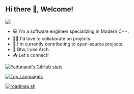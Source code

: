 ## Hi there 👋, Welcome!

<!--
**yadunand-kamath/yadunand-kamath** is a ✨ _special_ ✨ repository because its `README.md` (this file) appears on your GitHub profile.

Here are some ideas to get you started:

- 🔭 I’m currently working on ...
- 🌱 I’m currently learning ...
- 👯 I’m looking to collaborate on ...
- 🤔 I’m looking for help with ...
- 💬 Ask me about ...
- 📫 How to reach me: ...
- 😄 Pronouns: ...
- ⚡ Fun fact: ...
-->

![](https://komarev.com/ghpvc/?username=yadunand-kamath&color=brightgreen)

- 💻 I'm a software engineer specializing in Modern C++.
- 👨‍💻 I'd love to collaborate on projects.
- 🔭 I'm currently contributing to open-source projects.
- 🐧 Btw, I use Arch.
- 📥 Let's connect! 


[![Yadunand's GitHub stats](https://github-readme-stats.vercel.app/api?username=yadunand-kamath)](https://github.com/yadunand-kamath/github-readme-stats)

[![Top Languages](https://github-readme-stats.vercel.app/api/top-langs/?username=yadunand-kamath&layout=compact&theme=rose_pine)](https://github.com/yadunand-kamath/github-readme-stats)

[![roadmap.sh](https://roadmap.sh/card/tall/65cca8c4cba7f7159fb30f40?variant=dark)](https://roadmap.sh)
